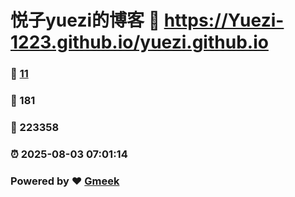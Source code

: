 # 悦子yuezi的博客 :link: https://Yuezi-1223.github.io/yuezi.github.io 
### :page_facing_up: [11](https://Yuezi-1223.github.io/yuezi.github.io/tag.html) 
### :speech_balloon: 181 
### :hibiscus: 223358 
### :alarm_clock: 2025-08-03 07:01:14 
### Powered by :heart: [Gmeek](https://github.com/Meekdai/Gmeek)
